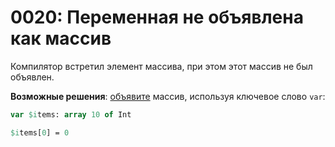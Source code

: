 # 0020: Переменная не объявлена как массив

Компилятор встретил элемент массива, при этом этот массив не был объявлен.

**Возможные решения**: [объявите](../../coding/arrays.md#array-declaration) массив, используя ключевое слово `var`:

```pascal
var $items: array 10 of Int

$items[0] = 0
```

